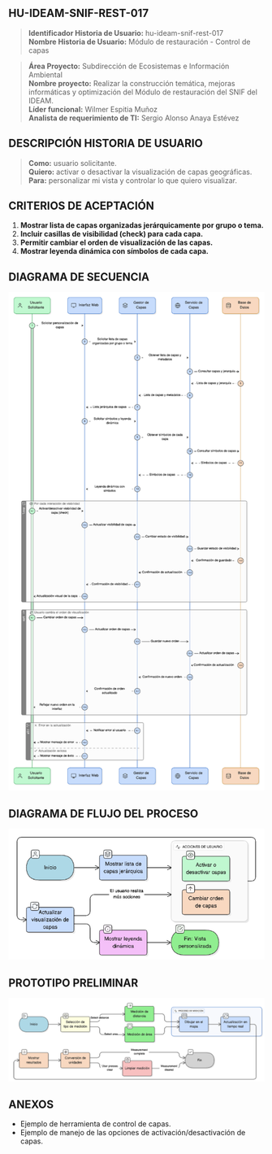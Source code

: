 ## HU-IDEAM-SNIF-REST-017

> **Identificador Historia de Usuario:** hu-ideam-snif-rest-017 \
> **Nombre Historia de Usuario:** Módulo de restauración - Control de capas

> **Área Proyecto:** Subdirección de Ecosistemas e Información Ambiental \
> **Nombre proyecto:** Realizar la construcción temática, mejoras informáticas y optimización del Módulo de restauración del SNIF del IDEAM. \
> **Líder funcional:** Wilmer Espitia Muñoz\
> **Analista de requerimiento de TI:** Sergio Alonso Anaya Estévez

## DESCRIPCIÓN HISTORIA DE USUARIO

> **Como:** usuario solicitante. \
> **Quiero:** activar o desactivar la visualización de capas geográficas. \
> **Para:** personalizar mi vista y controlar lo que quiero visualizar.

## CRITERIOS DE ACEPTACIÓN

1. **Mostrar lista de capas organizadas jerárquicamente por grupo o tema.**
2. **Incluir casillas de visibilidad (check) para cada capa.**
3. **Permitir cambiar el orden de visualización de las capas.**
4. **Mostrar leyenda dinámica con símbolos de cada capa.**



## DIAGRAMA DE SECUENCIA

![IMAGEN DIAGRAMA DE SECUENCIA](assets/secuencia-hu-ideam-snif-rest-017.png)

## DIAGRAMA DE FLUJO DEL PROCESO

![IMAGEN DIAGRAMA DE FLUJO DEL PROCESO](assets/actividades-hu-ideam-snif-rest-017.png)

## PROTOTIPO PRELIMINAR

![PROTOTIPO PRELIMINAR](assets/wireframe-hu-ideam-snif-rest-015.png)

## ANEXOS

- Ejemplo de herramienta de control de capas.
- Ejemplo de manejo de las opciones de activación/desactivación de capas.



